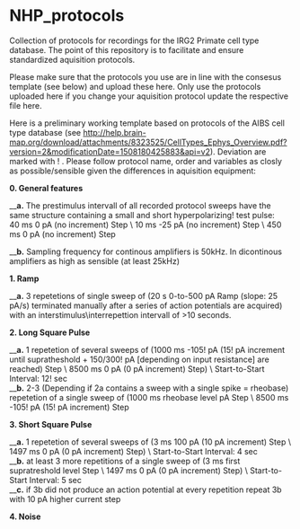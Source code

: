 # NHP_protocols
Collection of protocols for recordings for the IRG2 Primate cell type database. The point of this repository is to facilitate and ensure standardized aquisition protocols.

Please make sure that the protocols you use are in line with the consesus template (see below) and upload these here. Only use the protocols uploaded here if you change your aquisition protocol update the respective file here.


Here is a preliminary working template based on protocols of the AIBS cell type database (see http://help.brain-map.org/download/attachments/8323525/CellTypes_Ephys_Overview.pdf?version=2&modificationDate=1508180425883&api=v2). Deviation are marked with ! . Please follow protocol name, order and variables as closly as possible/sensible given the differences in aquisition equipment:

**0. General features** 

  __**a.** The prestimulus intervall of all recorded protocol sweeps have the same structure containing a small and short hyperpolarizing! test pulse: <br />
     40 ms 0 pA (no increment) Step \\ 10 ms -25 pA (no increment) Step \\ 450 ms 0 pA (no increment) Step <br />

  __**b.** Sampling frequency for continous amplifiers is 50kHz. In dicontinous amplifiers as high as sensible (at least 25kHz) <br /> 

**1. Ramp**

  __**a.** 3 repetetions of single sweep of (20 s 0-to-500 pA Ramp (slope: 25 pA/s) terminated manually after a series of action potentials are acquired) with an 
     interstimulus\interrepettion intervall of >10 seconds.

**2. Long Square Pulse**

   __**a.** 1 repetetion of several sweeps of (1000 ms -105! pA (15! pA increment until supratheshold + 150/300! pA [depending on input resistance] are reached) Step \\  8500 ms  0 pA (0 pA increment) Step) \\ Start-to-Start Interval: 12! sec <br /> 
  __**b.** 2-3 (Depending if 2a contains a sweep with a single spike = rheobase) repetetion of a single sweep of (1000 ms rheobase level pA Step \\ 8500 ms -105! pA (15! pA                increment) Step 

**3. Short Square Pulse**

  __**a.** 1 repetetion of several sweeps of (3 ms 100 pA (10 pA increment) Step \\  1497 ms 0 pA (0 pA increment) Step)  \\ Start-to-Start Interval: 4 sec <br /> 
  __**b.** at least 3 more repetitions of a single sweep of (3 ms first supratreshold level  Step \\  1497 ms 0 pA (0 pA increment) Step) \\ Start-to-Start Interval: 5 sec <br/>
 __**c.** if 3b did not produce an action potential at every repetition repeat 3b with 10 pA higher current step <br />
 
 **4. Noise**
 
